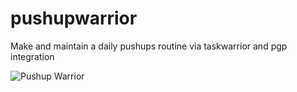 # pushupwarrior
Make and maintain a daily pushups routine via taskwarrior and pgp integration

![Pushup Warrior](http://upload.wikimedia.org/wikipedia/commons/7/74/Push-ups-3-1.png "We're gonna take you from zero to hero!")